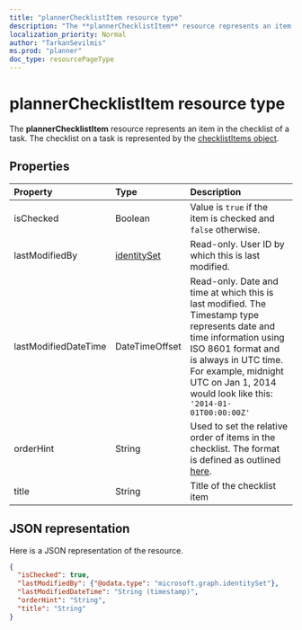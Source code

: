 ```yaml
---
title: "plannerChecklistItem resource type"
description: "The **plannerChecklistItem** resource represents an item in the checklist of a task. The checklist on a task is represented by the checklistItems object."
localization_priority: Normal
author: "TarkanSevilmis"
ms.prod: "planner"
doc_type: resourcePageType
---
```


# plannerChecklistItem resource type


The **plannerChecklistItem** resource represents an item in the checklist of a task. The checklist on a task is represented by the [checklistItems object](plannerchecklistitems.md).


## Properties
| Property	   | Type	|Description|
|:---------------|:--------|:----------|
|isChecked|Boolean|Value is `true` if the item is checked and `false` otherwise.|
|lastModifiedBy|[identitySet](identityset.md)| Read-only. User ID by which this is last modified.|
|lastModifiedDateTime|DateTimeOffset|Read-only. Date and time at which this is last modified. The Timestamp type represents date and time information using ISO 8601 format and is always in UTC time. For example, midnight UTC on Jan 1, 2014 would look like this: `'2014-01-01T00:00:00Z'`|
|orderHint|String|Used to set the relative order of items in the checklist. The format is defined as outlined [here](planner-order-hint-format.md).|
|title|String|Title of the checklist item|

## JSON representation
Here is a JSON representation of the resource.

<!-- {
  "blockType": "resource",
  "optionalProperties": [

  ],
  "@odata.type": "microsoft.graph.plannerChecklistItem"
}-->

```json
{
  "isChecked": true,
  "lastModifiedBy": {"@odata.type": "microsoft.graph.identitySet"},
  "lastModifiedDateTime": "String (timestamp)",
  "orderHint": "String",
  "title": "String"
}

```

<!-- uuid: 8fcb5dbc-d5aa-4681-8e31-b001d5168d79
2015-10-25 14:57:30 UTC -->
<!-- {
  "type": "#page.annotation",
  "description": "plannerChecklistItem resource",
  "keywords": "",
  "section": "documentation",
  "tocPath": ""
}-->
